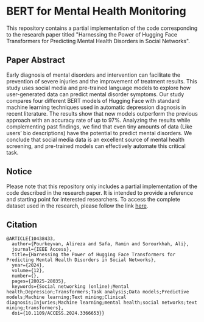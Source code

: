 # BERT for Mental Health Monitoring

This repository contains a partial implementation of the code corresponding to the research paper titled "Harnessing the Power of Hugging Face Transformers for Predicting Mental Health Disorders in Social Networks".

## Paper Abstract
Early diagnosis of mental disorders and intervention can facilitate the prevention of severe injuries and the improvement of treatment results. This study uses social media and pre-trained language models to explore how user-generated data can predict mental disorder symptoms. Our study compares four different BERT models of Hugging Face with standard machine learning techniques used in automatic depression diagnosis in recent literature. The results show that new models outperform the previous approach with an accuracy rate of up to 97%. Analyzing the results while complementing past findings, we find that even tiny amounts of data (Like users’ bio descriptions) have the potential to predict mental disorders. We conclude that social media data is an excellent source of mental health screening, and pre-trained models can effectively automate this critical task.

## Notice
Please note that this repository only includes a partial implementation of the code described in the research paper. It is intended to provide a reference and starting point for interested researchers. To access the complete dataset used in the research, please follow the link [here](https://github.com/rsafa/autodep).

## Citation
```
@ARTICLE{10438433,
  author={Pourkeyvan, Alireza and Safa, Ramin and Sorourkhah, Ali},
  journal={IEEE Access}, 
  title={Harnessing the Power of Hugging Face Transformers for Predicting Mental Health Disorders in Social Networks}, 
  year={2024},
  volume={12},
  number={},
  pages={28025-28035},
  keywords={Social networking (online);Mental health;Depression;Transformers;Task analysis;Data models;Predictive models;Machine learning;Text mining;Clinical diagnosis;Injuries;Machine learning;mental health;social networks;text mining;transformers},
  doi={10.1109/ACCESS.2024.3366653}}
```
